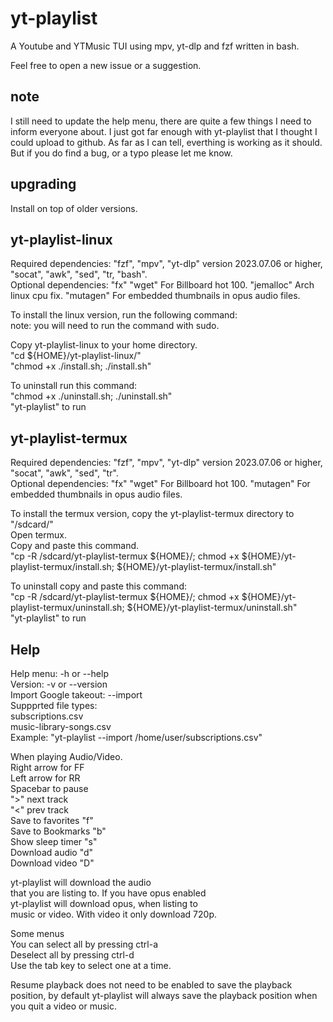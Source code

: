 # yt-playlist
A Youtube and YTMusic TUI using mpv, yt-dlp and fzf written in bash.<br>

Feel free to open a new issue or a suggestion.<br>

## note

I still need to update the help menu, there are quite a few things I need to inform everyone about. I just got far enough with yt-playlist that I thought I could upload to github. As far as I can tell, everthing is working as it should. But if you do find a bug, or a typo please let me know.<br>

## upgrading

Install on top of older versions.<br>

## yt-playlist-linux

Required dependencies: "fzf", "mpv", "yt-dlp" version 2023.07.06 or higher, "socat", "awk", "sed", "tr, "bash".<br>
Optional dependencies: "fx" "wget" For Billboard hot 100. "jemalloc" Arch linux cpu fix. "mutagen" For embedded thumbnails in opus audio files.<br>

To install the linux version, run the following command:<br>
note: you will need to run the command with sudo.<br>

Copy yt-playlist-linux to your home directory.<br>
"cd ${HOME}/yt-playlist-linux/"<br>
"chmod +x ./install.sh; ./install.sh"<br>

To uninstall run this command:<br>
"chmod +x ./uninstall.sh; ./uninstall.sh"<br>
"yt-playlist" to run<br>

## yt-playlist-termux

Required dependencies: "fzf", "mpv", "yt-dlp" version 2023.07.06 or higher, "socat", "awk", "sed", "tr".<br>
Optional dependencies: "fx" "wget" For Billboard hot 100. "mutagen" For embedded thumbnails in opus audio files.<br>

To install the termux version, copy the yt-playlist-termux directory to "/sdcard/"<br>
Open termux.<br>
Copy and paste this command.<br>
"cp -R /sdcard/yt-playlist-termux ${HOME}/; chmod +x ${HOME}/yt-playlist-termux/install.sh; ${HOME}/yt-playlist-termux/install.sh"<br>

To uninstall copy and paste this command:<br>
"cp -R /sdcard/yt-playlist-termux ${HOME}/; chmod +x ${HOME}/yt-playlist-termux/uninstall.sh; ${HOME}/yt-playlist-termux/uninstall.sh"<br>
"yt-playlist" to run<br>

## Help

Help menu:              -h or --help<br>
Version:                -v or --version<br>
Import Google takeout:  --import<br>
Suppprted file types:<br>
subscriptions.csv<br>
music-library-songs.csv<br>
Example: "yt-playlist --import /home/user/subscriptions.csv"<br>

When playing Audio/Video.<br>
Right arrow for FF<br>
Left arrow for RR<br>
Spacebar to pause<br>
">" next track<br>
"<" prev track<br>
Save to favorites    "f"<br>
Save to Bookmarks    "b"<br>
Show sleep timer     "s"<br>
Download audio       "d"<br>
Download video       "D"<br>

yt-playlist will download the audio<br>
that you are listing to. If you have opus enabled<br>
yt-playlist will download opus, when listing to<br>
music or video. With video it only download 720p.<br>

Some menus<br>
You can select all by pressing ctrl-a<br>
Deselect all by pressing ctrl-d<br>
Use the tab key to select one at a time.<br>

Resume playback does not need to be enabled to save the playback position, by default yt-playlist will always save the playback position when you quit a video or music.<br>
